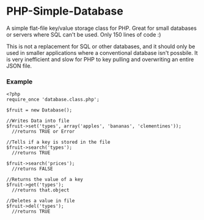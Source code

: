# PHP-Simple-Database

A simple flat-file key/value storage class for PHP. Great for small databases or servers where SQL can't be used. Only 150 lines of code :)

This is not a replacement for SQL or other databases, and it should only be used in smaller applications where a conventional database isn't possbile. It is very inefficient and slow for PHP to key pulling and overwriting an entire JSON file. 

### Example

```
<?php
require_once 'database.class.php';

$fruit = new Database();

//Writes Data into file
$fruit->set('types', array('apples', 'bananas', 'clementines'));
  //returns TRUE or Error

//Tells if a key is stored in the file
$fruit->search('types');
  //returns TRUE
  
$fruit->search('prices');
  //returns FALSE
  
//Returns the value of a key
$fruit->get('types');
  //returns that.object

//Deletes a value in file
$fruit->del('types');
  //returns TRUE

```
